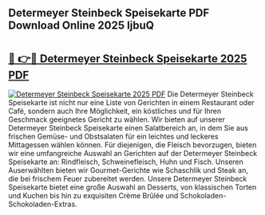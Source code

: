 ## Determeyer Steinbeck Speisekarte PDF Download Online 2025 IjbuQ

# <h2><a href="http://gcbhdgy.nevu.top/?p=Determeyer+Steinbeck+Speisekarte">🔗 👉🔴 Determeyer Steinbeck Speisekarte 2025 PDF</a></h2>

[![Determeyer Steinbeck Speisekarte 2025 PDF](https://i.imgur.com/dBaPXMq.png)](http://gcbhdgy.nevu.top/?p=Determeyer+Steinbeck+Speisekarte)
Die Determeyer Steinbeck Speisekarte ist nicht nur eine Liste von Gerichten in einem Restaurant oder Café, sondern auch Ihre Möglichkeit, ein köstliches und für Ihren Geschmack geeignetes Gericht zu wählen. Wir bieten auf unserer Determeyer Steinbeck Speisekarte einen Salatbereich an, in dem Sie aus frischen Gemüse- und Obstsalaten für ein leichtes und leckeres Mittagessen wählen können. Für diejenigen, die Fleisch bevorzugen, bieten wir eine umfangreiche Auswahl an Gerichten auf der Determeyer Steinbeck Speisekarte an: Rindfleisch, Schweinefleisch, Huhn und Fisch. Unseren Auserwählten bieten wir Gourmet-Gerichte wie Schaschlik und Steak an, die bei frischem Feuer zubereitet werden. Unsere Determeyer Steinbeck Speisekarte bietet eine große Auswahl an Desserts, von klassischen Torten und Kuchen bis hin zu exquisiten Crème Brûlée und Schokoladen-Schokoladen-Extras.
